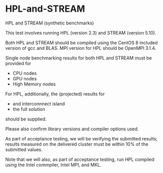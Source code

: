 # HPL-and-STREAM
HPL and STREAM (synthetic benchmarks)

This test involves running HPL (version 2.3) and STREAM (version 5.10). 

Both HPL and STREAM should be compiled using the CentOS 8 included version of gcc and BLAS. MPI version for HPL should be OpenMPI 3.1.4.

Single node benchmarking results for both HPL and STREAM must be provided for 

- CPU nodes
- GPU nodes
- High Memory nodes

For HPL, additionally, the (projected) results for 

- and interconnnect island
- the full solution

should be supplied.

Please also confirm library versions and compiler options used.

As part of acceptance testing, we will be verifying the submitted results; results measured on the delivered cluster must be within 10% of the submitted values.

Note that we will also, as part of acceptance testing, run HPL compiled using the Intel commpiler, Intel MPI, and MKL.
